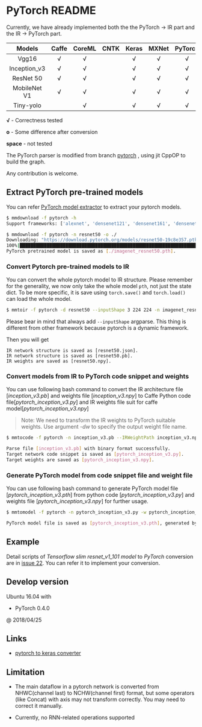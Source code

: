 # PyTorch README

Currently, we have already implemented both the the PyTorch -> IR part and the IR -> PyTorch part.

Models                   | Caffe | CoreML | CNTK | Keras | MXNet | PyTorch | TensorFlow| Onnx
:-----------------------:|:-----:|:------:|:----:|:-----:|:-----:|:-------:|:------:|:------:|
Vgg16                    |   √   |   √    |      |   √   |   √   |    √    | √       | √
Inception_v3             |   √   |   √    |      |   √   |   √   |    √    | √       | √
ResNet 50                |   √   |   √    |      |   √   |   √   |    √    | √       | √
MobileNet V1             |   √   |   √    |      |   √   |   √   |    √    | √       | √
Tiny-yolo                |       |   √    |      |   √   |   √   |    √    | √       | √

**√** - Correctness tested

**o** - Some difference after conversion

**space** - not tested


The PyTorch parser is modified from branch [pytorch](https://github.com/Microsoft/MMdnn/tree/pytorch) , using jit CppOP to build the graph.

Any contribution is welcome.

## Extract PyTorch pre-trained models

You can refer [PyTorch model extractor](https://github.com/Microsoft/MMdnn/blob/master/mmdnn/conversion/examples/pytorch/extractor.py) to extract your pytorch models.

```bash
$ mmdownload -f pytorch -h
Support frameworks: ['alexnet', 'densenet121', 'densenet161', 'densenet169', 'densenet201', 'inception_v3', 'resnet101', 'resnet152', 'resnet18', 'resnet34', 'resnet50', 'vgg11', 'vgg11_bn', 'vgg13', 'vgg13_bn', 'vgg16', 'vgg16_bn', 'vgg19', 'vgg19_bn']

$ mmdownload -f pytorch -n resnet50 -o ./
Downloading: "https://download.pytorch.org/models/resnet50-19c8e357.pth" to /home/ruzhang/.torch/models/resnet50-19c8e357.pth
100%|████████████████████████████████████████████████████████████████████████| 102502400/102502400 [00:06<00:00, 15858546.50it/s]
PyTorch pretrained model is saved as [./imagenet_resnet50.pth].

```

### Convert Pytorch pre-trained models to IR
You can convert the whole pytorch model to IR structure. Please remember for the generality, we now only take the whole model `pth`, not just the state dict. To be more specific, it is save using `torch.save()` and `torch.load()` can load the whole model.

```bash
$ mmtoir -f pytorch -d resnet50 --inputShape 3 224 224 -n imagenet_resnet50.pth
```

Please bear in mind that always add `--inputShape` argparse. This thing is different from other framework because pytorch is a dynamic framework.

Then you will get
```
IR network structure is saved as [resnet50.json].
IR network structure is saved as [resnet50.pb].
IR weights are saved as [resnet50.npy].
```

### Convert models from IR to PyTorch code snippet and weights

You can use following bash command to convert the IR architecture file [*inception_v3.pb*] and weights file [*inception_v3.npy*] to Caffe Python code file[*pytorch_inception_v3.py*] and IR weights file suit for caffe model[*pytorch_inception_v3.npy*]

> Note: We need to transform the IR weights to PyTorch suitable weights. Use argument *-dw* to specify the output weight file name.

```bash
$ mmtocode -f pytorch -n inception_v3.pb --IRWeightPath inception_v3.npy --dstModelPath pytorch_inception_v3.py -dw pytorch_inception_v3.npy

Parse file [inception_v3.pb] with binary format successfully.
Target network code snippet is saved as [pytorch_inception_v3.py].
Target weights are saved as [pytorch_inception_v3.npy].
```

### Generate PyTorch model from code snippet file and weight file

You can use following bash command to generate PyTorch model file [*pytorch_inception_v3.pth*] from python code [*pytorch_inception_v3.py*] and weights file [*pytorch_inception_v3.npy*] for further usage.

```bash
$ mmtomodel -f pytorch -n pytorch_inception_v3.py -w pytorch_inception_v3.npy --dump pytorch_inception_v3.pth

PyTorch model file is saved as [pytorch_inception_v3.pth], generated by [pytorch_inception_v3.py] and [pytorch_inception_v3.npy].
```

## Example

Detail scripts of *Tensorflow slim resnet_v1_101 model* to *PyTorch* conversion are in [issue 22](https://github.com/Microsoft/MMdnn/issues/22). You can refer it to implement your conversion.

## Develop version

Ubuntu 16.04 with

- PyTorch 0.4.0

@ 2018/04/25

## Links

- [pytorch to keras converter](https://github.com/nerox8664/pytorch2keras)

## Limitation

- The main dataflow in a pytorch network is converted from NHWC(channel last) to NCHW(channel first) format, but some operators (like Concat) with axis may not transform correctly. You may need to correct it manually.

- Currently, no RNN-related operations supported
